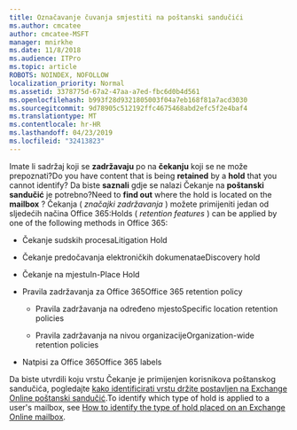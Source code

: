 ```yaml
---
title: Označavanje čuvanja smjestiti na poštanski sandučići
ms.author: cmcatee
author: cmcatee-MSFT
manager: mnirkhe
ms.date: 11/8/2018
ms.audience: ITPro
ms.topic: article
ROBOTS: NOINDEX, NOFOLLOW
localization_priority: Normal
ms.assetid: 3378775d-67a2-47aa-a7ed-fbc6d0b4d561
ms.openlocfilehash: b993f28d9321805003f04a7eb168f81a7acd3030
ms.sourcegitcommit: 9d78905c512192ffc4675468abd2efc5f2e4baf4
ms.translationtype: MT
ms.contentlocale: hr-HR
ms.lasthandoff: 04/23/2019
ms.locfileid: "32413823"
---
```

<span data-ttu-id="00b39-102">Imate li sadržaj koji se **zadržavaju** po na **čekanju** koji se ne može prepoznati?</span><span class="sxs-lookup"><span data-stu-id="00b39-102">Do you have content that is being **retained** by a **hold** that you cannot identify?</span></span> <span data-ttu-id="00b39-103">Da biste **saznali** gdje se nalazi Čekanje na **poštanski sandučić** je potrebno?</span><span class="sxs-lookup"><span data-stu-id="00b39-103">Need to **find out** where the hold is located on the **mailbox** ?</span></span> <span data-ttu-id="00b39-104">Čekanja ( *značajki zadržavanja* ) možete primijeniti jedan od sljedećih načina Office 365:</span><span class="sxs-lookup"><span data-stu-id="00b39-104">Holds (  *retention features*  ) can be applied by one of the following methods in Office 365:</span></span> 
  
- <span data-ttu-id="00b39-105">Čekanje sudskih procesa</span><span class="sxs-lookup"><span data-stu-id="00b39-105">Litigation Hold</span></span> 
    
- <span data-ttu-id="00b39-106">Čekanje predočavanja elektroničkih dokumenata</span><span class="sxs-lookup"><span data-stu-id="00b39-106">eDiscovery hold</span></span>
    
- <span data-ttu-id="00b39-107">Čekanje na mjestu</span><span class="sxs-lookup"><span data-stu-id="00b39-107">In-Place Hold</span></span>
    
- <span data-ttu-id="00b39-108">Pravila zadržavanja za Office 365</span><span class="sxs-lookup"><span data-stu-id="00b39-108">Office 365 retention policy</span></span> 
    
  - <span data-ttu-id="00b39-109">Pravila zadržavanja na određeno mjesto</span><span class="sxs-lookup"><span data-stu-id="00b39-109">Specific location retention policies</span></span>
    
  - <span data-ttu-id="00b39-110">Pravila zadržavanja na nivou organizacije</span><span class="sxs-lookup"><span data-stu-id="00b39-110">Organization-wide retention policies</span></span>
    
- <span data-ttu-id="00b39-111">Natpisi za Office 365</span><span class="sxs-lookup"><span data-stu-id="00b39-111">Office 365 labels</span></span>
    
<span data-ttu-id="00b39-112">Da biste utvrdili koju vrstu Čekanje je primijenjen korisnikova poštanskog sandučića, pogledajte [kako identificirati vrstu držite postavljen na Exchange Online poštanski sandučić](https://docs.microsoft.com/office365/securitycompliance/identify-a-hold-on-an-exchange-online-mailbox).</span><span class="sxs-lookup"><span data-stu-id="00b39-112">To identify which type of hold is applied to a user's mailbox, see [How to identify the type of hold placed on an Exchange Online mailbox](https://docs.microsoft.com/office365/securitycompliance/identify-a-hold-on-an-exchange-online-mailbox).</span></span>
  

